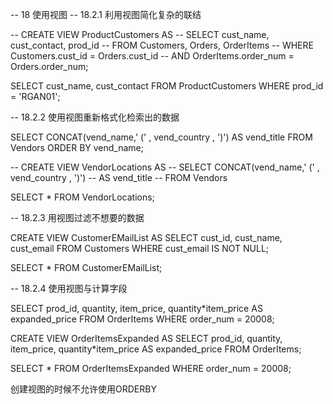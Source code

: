 -- 18 使用视图
-- 18.2.1 利用视图简化复杂的联结

-- CREATE VIEW ProductCustomers AS
-- SELECT cust_name, cust_contact, prod_id
-- FROM Customers, Orders, OrderItems
-- WHERE Customers.cust_id = Orders.cust_id
--   AND OrderItems.order_num = Orders.order_num;

SELECT cust_name, cust_contact
FROM ProductCustomers
WHERE prod_id = 'RGAN01';

-- 18.2.2 使用视图重新格式化检索出的数据

SELECT CONCAT(vend_name,' (' , vend_country , ')')
       AS vend_title
FROM Vendors
ORDER BY vend_name;

-- CREATE VIEW VendorLocations AS
-- SELECT CONCAT(vend_name,' (' , vend_country , ')')
--        AS vend_title
-- FROM Vendors

SELECT * FROM VendorLocations;

-- 18.2.3 用视图过滤不想要的数据

CREATE VIEW CustomerEMailList AS
SELECT cust_id, cust_name, cust_email
FROM Customers
WHERE cust_email IS NOT NULL;

SELECT * FROM CustomerEMailList;

-- 18.2.4 使用视图与计算字段

SELECT prod_id,
       quantity,
       item_price,
       quantity*item_price AS expanded_price
FROM OrderItems
WHERE order_num = 20008;

CREATE VIEW OrderItemsExpanded AS
SELECT prod_id,
       quantity,
       item_price,
       quantity*item_price AS expanded_price
FROM OrderItems;

SELECT *
FROM OrderItemsExpanded
WHERE order_num = 20008;


创建视图的时候不允许使用ORDERBY